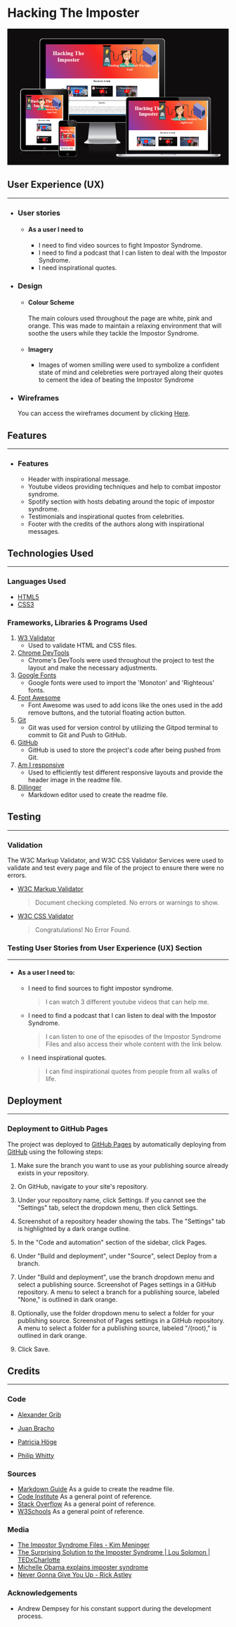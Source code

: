 # Hacking The Imposter

![Am I responsive](docs/readme/am-i-responsive.png)

## User Experience (UX)

---

-   ### User stories

    -   #### As a user I need to
        - I need to find video sources to fight Impostor Syndrome.
        - I need to find a podcast that I can listen to deal with the Impostor Syndrome.
        - I need inspirational quotes.

-   ### Design
    -   #### Colour Scheme
        The main colours used throughout the page are white, pink and orange. This was made to maintain a relaxing  environment that will soothe the users while they tackle the Impostor Syndrome.
    
    -   #### Imagery
        -   Images of women smilling were used to symbolize a confident state of mind and celebreties were portrayed along their quotes to cement the idea of beating the Impostor Syndrome
    
-   ### Wireframes
   
    You can access the wireframes document by clicking [Here](https://github.com/phillywhitty/hackathon_women_in_tech/blob/main/docs/wireframes/main_page.png).

## Features

---

-  ### Features
    - Header with inspirational message.
    - Youtube videos providing techniques and help to combat impostor syndrome.
    - Spotify section with hosts debating around the topic of impostor syndrome.
    - Testimonials and inspirational quotes from celebrities.
    - Footer with the credits of the authors along with inspirational messages. 

## Technologies Used

---

### Languages Used

-   [HTML5](https://en.wikipedia.org/wiki/HTML5)
-   [CSS3](https://en.wikipedia.org/wiki/Cascading_Style_Sheets)

### Frameworks, Libraries & Programs Used

1. [W3 Validator](https://validator.w3.org)
    - Used to validate HTML and CSS files.
1. [Chrome DevTools](https://developer.chrome.com/docs/devtools/)
    - Chrome's DevTools were used throughout the project to test the layout and make the necessary adjustments.
1. [Google Fonts](https://fonts.google.com)
    - Google fonts were used to import the 'Monoton' and 'Righteous' fonts.
1. [Font Awesome](https://fontawesome.com)
    - Font Awesome was used to add icons like the ones used in the add remove buttons, and the tutorial floating action button.
1. [Git](https://git-scm.com)
    - Git was used for version control by utilizing the Gitpod terminal to commit to Git and Push to GitHub.
1. [GitHub](https://github.com)
    - GitHub is used to store the project's code after being pushed from Git.
1. [Am I responsive](http://ami.responsivedesign.is/)
    - Used to efficiently test different responsive layouts and provide the header image in the readme file.
1. [Dillinger](http://dillinger.io)
    - Markdown editor used to create the readme file.

## Testing

---

### Validation

The W3C Markup Validator, and W3C CSS Validator Services were used to validate and test every page and file of the project to ensure there were no errors. 

-   [W3C Markup Validator](https://validator.w3.org/#validate_by_input) 
    >   Document checking completed. No errors or warnings to show.
-   [W3C CSS Validator](https://jigsaw.w3.org/css-validator/#validate_by_input)
    >   Congratulations! No Error Found.

### Testing User Stories from User Experience (UX) Section

---

-   #### As a user I need to:

    - I need to find sources to fight impostor syndrome.
        > I can watch 3 different youtube videos that can help me.

    - I need to find a podcast that I can listen to deal with the Impostor Syndrome.
        > I can listen to one of the episodes of the Impostor Syndrome Files and also access their whole content with the link below.
    
    - I need inspirational quotes.
        > I can find inspirational quotes from people from all walks of life.

## Deployment

---

### Deployment to GitHub Pages

The project was deployed to [GitHub Pages](https://pages.github.com/) by automatically deploying from [GitHub](https://github.com) using the following steps:

1. Make sure the branch you want to use as your publishing source already exists in your repository.

1. On GitHub, navigate to your site's repository.

1. Under your repository name, click  Settings. If you cannot see the "Settings" tab, select the  dropdown menu, then click Settings.

1. Screenshot of a repository header showing the tabs. The "Settings" tab is highlighted by a dark orange outline.

1. In the "Code and automation" section of the sidebar, click  Pages.

1. Under "Build and deployment", under "Source", select Deploy from a branch.

1. Under "Build and deployment", use the branch dropdown menu and select a publishing source. Screenshot of Pages settings in a GitHub repository. A menu to select a branch for a publishing source, labeled "None," is outlined in dark orange.

1. Optionally, use the folder dropdown menu to select a folder for your publishing source. Screenshot of Pages settings in a GitHub repository. A menu to select a folder for a publishing source, labeled "/(root)," is outlined in dark orange.

1. Click Save.

    
## Credits

---

### Code
-   [Alexander Grib](https://github.com/alexandergrib)

-   [Juan Bracho](https://github.com/JuanBrachoDev) 

-   [Patricia Höge](https://github.com/patthoege) 

-   [Philip Whitty](https://github.com/phillywhitty) 

### Sources
-   [Markdown Guide](https://www.markdownguide.org) As a guide to create the readme file.
-   [Code Institute](https://codeinstitute.net) As a general point of reference.
-   [Stack Overflow](https://stackoverflow.com) As a general point of reference.
-   [W3Schools](https://www.w3schools.com) As a general point of reference.

### Media

-  [The Impostor Syndrome Files - Kim Meninger](https://open.spotify.com/show/6UiI9aXru2XnnV1fY4gbKA) 
-  [The Surprising Solution to the Imposter Syndrome | Lou Solomon | TEDxCharlotte](https://www.youtube.com/watch?v=whyUPLJZljE) 
-  [Michelle Obama explains imposter syndrome](https://www.youtube.com/embed/dumm_XfHkmY) 
-  [Never Gonna Give You Up - Rick Astley](https://www.youtube.com/watch?v=dQw4w9WgXcQ) 

### Acknowledgements

-   Andrew Dempsey for his constant support during the development process.
